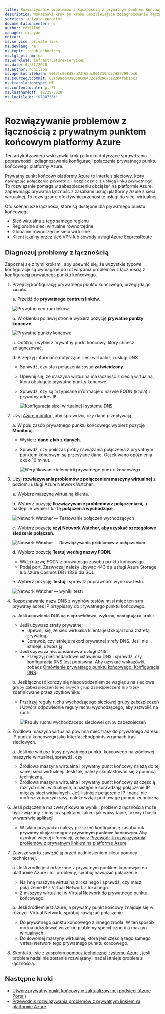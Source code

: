 ```yaml
---
title: Rozwiązywanie problemów z łącznością z prywatnym punktem końcowym platformy Azure
description: Wskazówki krok po kroku umożliwiające zdiagnozowanie łączności z prywatnym punktem końcowym
services: private-endpoint
documentationcenter: na
author: rdhillon
manager: narayan
editor: ''
ms.service: private-link
ms.devlang: na
ms.topic: troubleshooting
ms.tgt_pltfrm: na
ms.workload: infrastructure-services
ms.date: 01/31/2020
ms.author: rdhillon
ms.openlocfilehash: 90831c0e8d5ab73f65dc801319a357d59799cbc6
ms.sourcegitcommit: 02ed9acd4390b86c8432cad29075e2204f6b1bc3
ms.translationtype: MT
ms.contentlocale: pl-PL
ms.lasthandoff: 12/29/2020
ms.locfileid: "97807556"
---
```

# <a name="troubleshoot-azure-private-endpoint-connectivity-problems"></a>Rozwiązywanie problemów z łącznością z prywatnym punktem końcowym platformy Azure

Ten artykuł zawiera wskazówki krok po kroku dotyczące sprawdzania poprawności i zdiagnozowania konfiguracji połączenia prywatnego punktu końcowego platformy Azure.

Prywatny punkt końcowy platformy Azure to interfejs sieciowy, który nawiązuje połączenie prywatnie i bezpiecznie z usługą linku prywatnego. To rozwiązanie pomaga w zabezpieczeniu obciążeń na platformie Azure, zapewniając prywatną łączność z zasobami usługi platformy Azure z sieci wirtualnej. To rozwiązanie efektywnie przenosi te usługi do sieci wirtualnej.

Oto scenariusze łączności, które są dostępne dla prywatnego punktu końcowego:

- Sieć wirtualna z tego samego regionu
- Regionalne sieci wirtualne równorzędne
- Globalnie równorzędne sieci wirtualne
- Klient lokalny przez sieć VPN lub obwody usługi Azure ExpressRoute

## <a name="diagnose-connectivity-problems"></a>Diagnozuj problemy z łącznością 

Zapoznaj się z tymi krokami, aby upewnić się, że wszystkie typowe konfiguracje są wymagane do rozwiązania problemów z łącznością z konfiguracją prywatnego punktu końcowego.

1. Przejrzyj konfigurację prywatnego punktu końcowego, przeglądając zasób.

    a. Przejdź do **prywatnego centrum linków**.

      ![Prywatne centrum linków](./media/private-endpoint-tsg/private-link-center.png)

    b. W okienku po lewej stronie wybierz pozycję **prywatne punkty końcowe**.
    
      ![Prywatne punkty końcowe](./media/private-endpoint-tsg/private-endpoints.png)

    c. Odfiltruj i wybierz prywatny punkt końcowy, który chcesz zdiagnozować.

    d. Przejrzyj informacje dotyczące sieci wirtualnej i usługi DNS.
     - Sprawdź, czy stan połączenia został **zatwierdzony**.
     - Upewnij się, że maszyna wirtualna ma łączność z siecią wirtualną, która obsługuje prywatne punkty końcowe.
     - Sprawdź, czy są przypisane informacje o nazwie FQDN (kopia) i prywatny adres IP.
    
       ![Konfiguracja sieci wirtualnej i systemu DNS](./media/private-endpoint-tsg/vnet-dns-configuration.png)
    
1. Użyj [Azure monitor](../azure-monitor/overview.md) , aby sprawdzić, czy dane przepływają.

    a. W polu zasób prywatnego punktu końcowego wybierz pozycję **Monitoruj**.
     - Wybierz **dane z lub z** **danych**. 
     - Sprawdź, czy podczas próby nawiązania połączenia z prywatnym punktem końcowym są przesyłane dane. Oczekiwano opóźnienia około 10 minut.
    
       ![Weryfikowanie telemetrii prywatnego punktu końcowego](./media/private-endpoint-tsg/private-endpoint-monitor.png)

1.  Użyj **rozwiązywania problemów z połączeniem maszyny wirtualnej** z poziomu usługi Azure Network Watcher.

    a. Wybierz maszynę wirtualną klienta.

    b. Wybierz pozycję **Rozwiązywanie problemów z połączeniami**, a następnie wybierz kartę **połączenia wychodzące** .
    
      ![Network Watcher — Testowanie połączeń wychodzących](./media/private-endpoint-tsg/network-watcher-outbound-connection.png)
    
    c. Wybierz pozycję **użyj Network Watcher, aby uzyskać szczegółowe śledzenie połączeń**.
    
      ![Network Watcher — Rozwiązywanie problemów z połączeniem](./media/private-endpoint-tsg/network-watcher-connection-troubleshoot.png)

    d. Wybierz pozycję **Testuj według nazwy FQDN**.
     - Wklej nazwę FQDN z prywatnego zasobu punktu końcowego.
     - Podaj port. Zazwyczaj należy używać 443 dla usługi Azure Storage lub Azure Cosmos DB i 1336 dla SQL.

    e. Wybierz pozycję **Testuj** i sprawdź poprawność wyników testu.
    
      ![Network Watcher — wyniki testu](./media/private-endpoint-tsg/network-watcher-test-results.png)
    
        
1. Rozpoznawanie nazw DNS z wyników testów musi mieć ten sam prywatny adres IP przypisany do prywatnego punktu końcowego.

    a. Jeśli ustawienia DNS są nieprawidłowe, wykonaj następujące kroki:
     - Jeśli używasz strefy prywatnej: 
       - Upewnij się, że sieć wirtualna klienta jest skojarzona z strefą prywatną.
       - Sprawdź, czy istnieje rekord prywatnej strefy DNS. Jeśli nie istnieje, utwórz ją.
     - Jeśli używasz niestandardowej usługi DNS:
       - Przejrzyj niestandardowe ustawienia DNS i sprawdź, czy konfiguracja DNS jest poprawna.
       Aby uzyskać wskazówki, zobacz [Omówienie prywatnego punktu końcowego: Konfiguracja DNS](./private-endpoint-overview.md#dns-configuration).

    b. Jeśli łączność kończy się niepowodzeniem ze względu na sieciowe grupy zabezpieczeń (sieciowych grup zabezpieczeń) lub trasy zdefiniowane przez użytkownika:
     - Przejrzyj reguły ruchu wychodzącego sieciowej grupy zabezpieczeń i Utwórz odpowiednie reguły ruchu wychodzącego, aby zezwolić na ruch.
    
       ![Reguły ruchu wychodzącego sieciowej grupy zabezpieczeń](./media/private-endpoint-tsg/nsg-outbound-rules.png)

1. Źródłowa maszyna wirtualna powinna mieć trasy do prywatnego adresu IP punktu końcowego jako InterfaceEndpoints w ramach tras sieciowych. 

    a. Jeśli nie widzisz trasy prywatnego punktu końcowego na źródłowej maszynie wirtualnej, sprawdź, czy 
     - Źródłowa maszyna wirtualna i prywatny punkt końcowy należą do tej samej sieci wirtualnej. Jeśli tak, należy skontaktować się z pomocą techniczną. 
     - Źródłowa maszyna wirtualna i prywatny punkt końcowy są częścią różnych sieci wirtualnych, a następnie sprawdzają połączenie IP między sieci wirtualnych. Jeśli istnieje połączenie IP i nadal nie możesz zobaczyć trasy, należy wziąć pod uwagę pomoc techniczną. 

1. Jeśli połączenie ma zweryfikowane wyniki, problem z łącznością może być związany z innymi aspektami, takimi jak wpisy tajne, tokeny i hasła w warstwie aplikacji.
   - W takim przypadku należy przejrzeć konfigurację zasobu link prywatny skojarzonego z prywatnym punktem końcowym. Aby uzyskać więcej informacji, zobacz [Przewodnik rozwiązywania problemów z prywatnym linkiem na platformie Azure](troubleshoot-private-link-connectivity.md)
   
1. Zawsze warto zawęzić ją przed podniesieniem biletu pomocy technicznej. 

    a. Jeśli źródło jest połączone z prywatnym punktem końcowym na platformie Azure i ma problemy, spróbuj nawiązać połączenie 
      - Na inną maszynę wirtualną z lokalnego i sprawdź, czy masz połączenie IP z Virtual Network z lokalnego. 
      - Z maszyny wirtualnej w Virtual Network do prywatnego punktu końcowego.
      
    b. Jeśli źródłem jest Azure, a prywatny punkt końcowy znajduje się w różnych Virtual Network, spróbuj nawiązać połączenie 
      - Do prywatnego punktu końcowego z innego źródła. W ten sposób można odizolować wszelkie problemy specyficzne dla maszyn wirtualnych. 
      - Do dowolnej maszyny wirtualnej, która jest częścią tego samego Virtual Network tego prywatnego punktu końcowego.  

1. Skontaktuj się z zespołem [pomocy technicznej systemu Azure](https://ms.portal.azure.com/#blade/Microsoft_Azure_Support/HelpAndSupportBlade/overview) , jeśli problem nadal nie zostanie rozwiązany i nadal istnieje problem z łącznością.

## <a name="next-steps"></a>Następne kroki

 * [Utwórz prywatny punkt końcowy w zaktualizowanej podsieci (Azure Portal)](./create-private-endpoint-portal.md)
 * [Przewodnik rozwiązywania problemów z prywatnym linkiem na platformie Azure](troubleshoot-private-link-connectivity.md)
